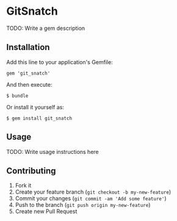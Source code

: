 # GitSnatch

TODO: Write a gem description

## Installation

Add this line to your application's Gemfile:

    gem 'git_snatch'

And then execute:

    $ bundle

Or install it yourself as:

    $ gem install git_snatch

## Usage

TODO: Write usage instructions here

## Contributing

1. Fork it
2. Create your feature branch (`git checkout -b my-new-feature`)
3. Commit your changes (`git commit -am 'Add some feature'`)
4. Push to the branch (`git push origin my-new-feature`)
5. Create new Pull Request
